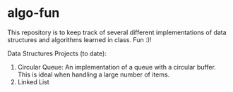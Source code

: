 # algo-fun
This repository is to keep track of several different implementations of data structures and algorithms learned in class. Fun :)! 

Data Structures Projects (to date): 
   1. Circular Queue: An implementation of a queue with a circular buffer. This is ideal when handling a large number of items.
   2. Linked List
